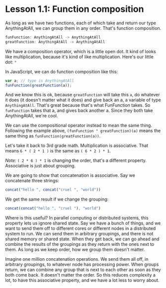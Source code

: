 # Lesson 1.1: Function composition 

As long as we have two functions, each of which take and return our type AnythingAtAll, we can group them in any order. That's function composition.

```typescript
funFunction: AnythingAtAll -> AnythingAtAll
greatFunction: AnythingAtAll -> AnythingAtAll
```

We have a composition operator, which is a little open dot. It kind of looks like multiplication, because it's kind of like multiplication. Here's our little dot: `°`

In JavaScript, we can do function composition like this:

```javascript
var a; // type is AnythingAtAll
funFunction(greatFunction(a));
```

And we know this is ok, because `greatFunction` will take this `a`, do whatever it does (it doesn't matter what it does) and give back an a, a variable of type `AnythingAtAll`. That's great because that's what FunFunction takes. So `funFunction` takes that a, and gives back another a. Since they both take AnythingAtAll, we're cool.

We can use the compositional operator instead to mean the same thing. Following the example above, 
`(funFunction ° greatFunction)(a)` means the same thing as `funFunction(greatFunction(a))`.

Let's take it back to 3rd grade math. Multiplication is associative. That means `6 * ( 2 * 1 )` is the same as 
`( 6 * 2 ) * 1`.

_Note:_ `( 2 * 6 ) * 1` is changing the order, that's a different property. Associative is just about grouping.

We are going to show that concatenation is associative. Say we concatenate three strings:

```javascript
concat("hello ", concat("cruel ", "world"))
```

We get the same result if we change the grouping:

```javascript
concat(concat("hello ", "cruel "), "world")
```

Where is this useful? In parallel computing or distributed systems, this property lets us ignore shared state. Say we have a bunch of things, and we want to send them off to different cores or different nodes in a distributed system to run. We can send them in arbitrary groupings, and there is not shared memory or shared state. When they get back, we can go ahead and combine the results of the groupings as they return with the ones next to them. As long as we keep order, how we group them doesn't matter.

Imagine one million concatenation operations. We send them all off, in arbitrary groupings, to whatever node has processing power. When groups return, we can combine any group that is next to each other as soon as they both come back. It doesn't matter the order. So this reduces complexity a lot, to have this associative property, and we have a lot less to worry about.
